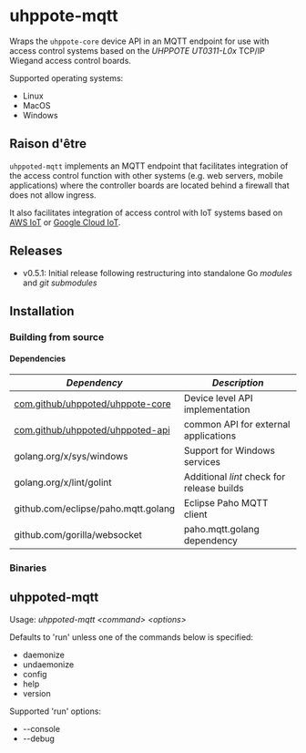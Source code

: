 # uhppote-mqtt

Wraps the `uhppote-core` device API in an MQTT endpoint for use with access control systems based on the 
*UHPPOTE UT0311-L0x* TCP/IP Wiegand access control boards.

Supported operating systems:
- Linux
- MacOS
- Windows

## Raison d'être

`uhppoted-mqtt` implements an MQTT endpoint that facilitates integration of the access control function with other 
systems (e.g. web servers, mobile applications) where the controller boards are located behind a firewall that does
not allow ingress. 

It also facilitates integration of access control with IoT systems based on [AWS IoT](https://aws.amazon.com/iot) 
or [Google Cloud IoT](https://cloud.google.com/solutions/iot).

## Releases

- v0.5.1: Initial release following restructuring into standalone Go *modules* and *git submodules*

## Installation

### Building from source

#### Dependencies

| *Dependency*                          | *Description*                                          |
| ------------------------------------- | ------------------------------------------------------ |
| [com.github/uhppoted/uhppote-core][1] | Device level API implementation                        |
| [com.github/uhppoted/uhppoted-api][2] | common API for external applications                   |
| golang.org/x/sys/windows              | Support for Windows services                           |
| golang.org/x/lint/golint              | Additional *lint* check for release builds             |
| github.com/eclipse/paho.mqtt.golang   | Eclipse Paho MQTT client                               |
| github.com/gorilla/websocket          | paho.mqtt.golang dependency                            |

### Binaries

## uhppoted-mqtt

Usage: *uhppoted-mqtt \<command\> \<options\>*

Defaults to 'run' unless one of the commands below is specified: 

- daemonize
- undaemonize
- config
- help
- version

Supported 'run' options:
- --console
- --debug

[1]: https://github.com/uhppoted/uhppote-core
[2]: https://github.com/uhppoted/uhppoted-api

